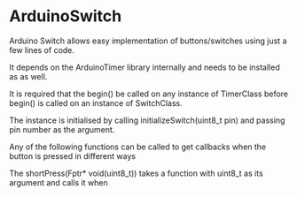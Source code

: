 # ArduinoSwitch
 Arduino Switch allows easy implementation of buttons/switches using just a few lines of code.

 It depends on the ArduinoTimer library internally and needs to be installed as as well.

 It is required that the begin() be called on any instance of TimerClass before begin() is called on an instance of SwitchClass.

 The instance is initialised by calling initializeSwitch(uint8_t pin) and passing pin number as the argument.

 Any of the following functions can be called to get callbacks when the button is pressed in different ways

 The shortPress(Fptr* void(uint8_t)) takes a function with uint8_t as its argument and calls it when 
